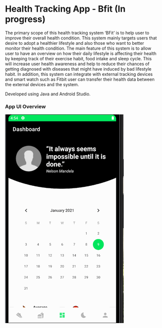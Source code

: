 # Health Tracking App - Bfit (In progress)
The primary scope of this health tracking system ‘BFit’ is to help user to improve their overall health condition. 
This system mainly targets users that desire to adopt a healthier lifestyle and also those who want to better monitor their health condition. 
The main feature of this system is to allow user to have an overview on how their daily lifestyle is affecting their health by keeping track of their exercise habit, 
food intake and sleep cycle.
This will increase user health awareness and help to reduce their chances of getting diagnosed with diseases that might have induced by bad lifestyle habit.
In addition, this system can integrate with external tracking devices and smart watch such as Fitbit user can transfer their health data 
between the external devices and the system. 

Developed using Java and Android Studio.

### App UI Overview 
![](https://github.com/Alexayaw/SDP_Bfit/blob/master/Bfit.gif)
